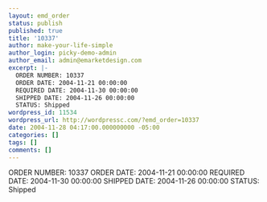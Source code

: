 ```yaml
---
layout: emd_order
status: publish
published: true
title: '10337'
author: make-your-life-simple
author_login: picky-demo-admin
author_email: admin@emarketdesign.com
excerpt: |-
  ORDER NUMBER: 10337
  ORDER DATE: 2004-11-21 00:00:00
  REQUIRED DATE: 2004-11-30 00:00:00
  SHIPPED DATE: 2004-11-26 00:00:00
  STATUS: Shipped
wordpress_id: 11534
wordpress_url: http://wordpressc.com/?emd_order=10337
date: 2004-11-28 04:17:00.000000000 -05:00
categories: []
tags: []
comments: []
---
```

ORDER NUMBER: 10337
ORDER DATE: 2004-11-21 00:00:00
REQUIRED DATE: 2004-11-30 00:00:00
SHIPPED DATE: 2004-11-26 00:00:00
STATUS: Shipped
